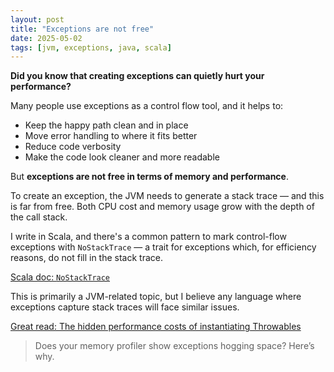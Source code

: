 ```yaml
---
layout: post
title: "Exceptions are not free"
date: 2025-05-02
tags: [jvm, exceptions, java, scala]
---
```


**Did you know that creating exceptions can quietly hurt your performance?**

Many people use exceptions as a control flow tool, and it helps to:

- Keep the happy path clean and in place  
- Move error handling to where it fits better  
- Reduce code verbosity  
- Make the code look cleaner and more readable  

But **exceptions are not free in terms of memory and performance**.

To create an exception, the JVM needs to generate a stack trace — and this is far from free. Both CPU cost and memory usage grow with the depth of the call stack.

I write in Scala, and there's a common pattern to mark control-flow exceptions with `NoStackTrace` — a trait for exceptions which, for efficiency reasons, do not fill in the stack trace.

[Scala doc: `NoStackTrace`](https://www.scala-lang.org/api/3.x/scala/util/control/NoStackTrace.html)

This is primarily a JVM-related topic, but I believe any language where exceptions capture stack traces will face similar issues.

[Great read: The hidden performance costs of instantiating Throwables](http://normanmaurer.me/blog/2013/11/09/The-hidden-performance-costs-of-instantiating-Throwables)

> Does your memory profiler show exceptions hogging space? Here’s why.
